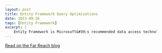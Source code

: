 ```yaml
---
layout: post
title: Entity Framework Query Optimizations
date: 2013-09-26
tags: [Entity Framework]
excerpt: |
    Entity Framework is Microsoft&#39;s recommended data access technology for new applications. It&#39;s very easy to set up, eliminates a ton of cumbersome plumbing code, and is extremely powerful. But like my old pal Spiderman says, "With great power comes great responsibility."
---
```

<p>
<a href="http://blog.farreachinc.com/2013/09/26/entity-framework-query-optimizations/" target="_blank">Read on the Far Reach blog</a>
</p>